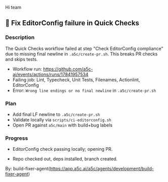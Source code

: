 Hi team

## 🧹 Fix EditorConfig failure in Quick Checks

### Description

The Quick Checks workflow failed at step "Check EditorConfig compliance" due to missing final newline in `.a5c/create-pr.sh`. This breaks PR checks and skips tests.

- Workflow run: https://github.com/a5c-ai/events/actions/runs/17841957534
- Failing job: Lint, Typecheck, Unit Tests, Filenames, Actionlint, EditorConfig
- Error: `Wrong line endings or no final newline` in `.a5c/create-pr.sh`

### Plan

- Add final LF newline to `.a5c/create-pr.sh`
- Validate locally via `scripts/ci-editorconfig.sh`
- Open PR against `a5c/main` with build+bug labels

### Progress

- EditorConfig check passing locally; opening PR.

- Repo checked out, deps installed, branch created.

By: build-fixer-agent(https://app.a5c.ai/a5c/agents/development/build-fixer-agent)

